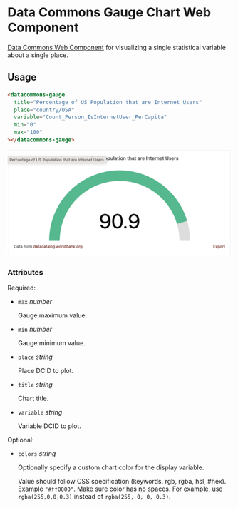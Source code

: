 # Data Commons Gauge Chart Web Component

[Data Commons Web Component](../../README.md) for visualizing a single statistical variable about a single place.

## Usage

```html
<datacommons-gauge
  title="Percentage of US Population that are Internet Users"
  place="country/USA"
  variable="Count_Person_IsInternetUser_PerCapita"
  min="0"
  max="100"
></datacommons-gauge>
```

<img src="../assets/gauge.png" width="620"/>

### Attributes

Required:

- `max` _number_

  Gauge maximum value.

- `min` _number_

  Gauge minimum value.

- `place` _string_

  Place DCID to plot.

- `title` _string_

  Chart title.

- `variable` _string_

  Variable DCID to plot.

Optional:

- `colors` _string_

  Optionally specify a custom chart color for the display variable.

  Value should follow CSS specification (keywords, rgb, rgba, hsl, #hex). Example `"#ff0000"`. Make sure color has no spaces. For example, use `rgba(255,0,0,0.3)` instead of `rgba(255, 0, 0, 0.3)`.
